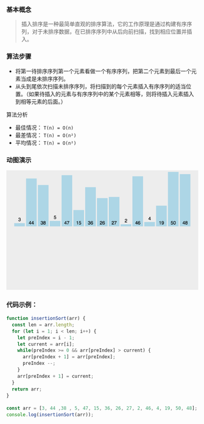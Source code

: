 
### 基本概念

> 插入排序是一种最简单直观的排序算法，它的工作原理是通过构建有序序列，对于未排序数据，在已排序序列中从后向前扫描，找到相应位置并插入。

### 算法步骤

* 将第一待排序序列第一个元素看做一个有序序列，把第二个元素到最后一个元素当成是未排序序列。
* 从头到尾依次扫描未排序序列，将扫描到的每个元素插入有序序列的适当位置。（如果待插入的元素与有序序列中的某个元素相等，则将待插入元素插入到相等元素的后面。）

算法分析

* 最佳情况： `T(n) = O(n)`
* 最差情况： `T(n) = O(n²)`
* 平均情况： `T(n) = O(n²)`

### 动图演示

![](_media/sort-5.gif)

### 代码示例：

```js
function insertionSort(arr) {
  const len = arr.length;
  for (let i = 1; i < len; i++) {
    let preIndex = i - 1;
    let current = arr[i];
    while(preIndex >= 0 && arr[preIndex] > current) {
      arr[preIndex + 1] = arr[preIndex];
      preIndex --;
    }
    arr[preIndex + 1] = current;
  }
  return arr;
}

const arr = [3, 44 ,38 , 5, 47, 15, 36, 26, 27, 2, 46, 4, 19, 50, 48];
console.log(insertionSort(arr));
```
